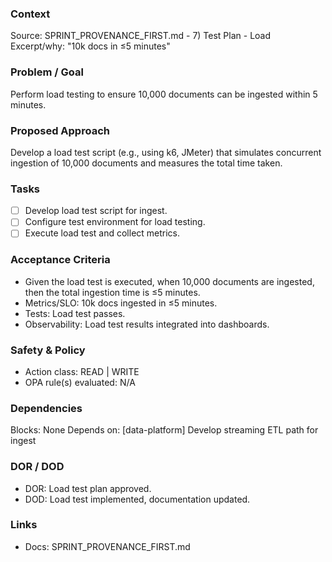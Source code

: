 ### Context
Source: SPRINT_PROVENANCE_FIRST.md - 7) Test Plan - Load
Excerpt/why: "10k docs in ≤5 minutes"

### Problem / Goal
Perform load testing to ensure 10,000 documents can be ingested within 5 minutes.

### Proposed Approach
Develop a load test script (e.g., using k6, JMeter) that simulates concurrent ingestion of 10,000 documents and measures the total time taken.

### Tasks
- [ ] Develop load test script for ingest.
- [ ] Configure test environment for load testing.
- [ ] Execute load test and collect metrics.

### Acceptance Criteria
- Given the load test is executed, when 10,000 documents are ingested, then the total ingestion time is ≤5 minutes.
- Metrics/SLO: 10k docs ingested in ≤5 minutes.
- Tests: Load test passes.
- Observability: Load test results integrated into dashboards.

### Safety & Policy
- Action class: READ | WRITE
- OPA rule(s) evaluated: N/A

### Dependencies
Blocks: None
Depends on: [data-platform] Develop streaming ETL path for ingest

### DOR / DOD
- DOR: Load test plan approved.
- DOD: Load test implemented, documentation updated.

### Links
- Docs: SPRINT_PROVENANCE_FIRST.md
